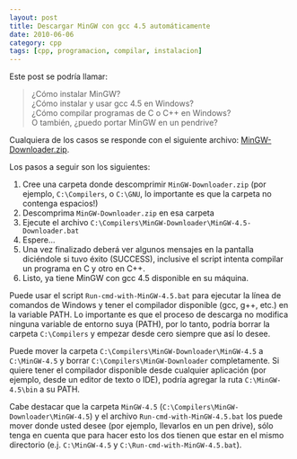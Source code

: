 ```yaml
---
layout: post
title: Descargar MinGW con gcc 4.5 automáticamente
date: 2010-06-06
category: cpp
tags: [cpp, programacion, compilar, instalacion]
---
```


Este post se podría llamar:

> ¿Cómo instalar MinGW? <br />
> ¿Cómo instalar y usar gcc 4.5 en Windows? <br />
> ¿Cómo compilar programas de C o C++ en Windows? <br />
> O también, ¿puedo portar MinGW en un pendrive?

Cualquiera de los casos se responde con el siguiente archivo:
<a href="https://github.com/dacap/mingw-downloader#readme">MinGW-Downloader.zip</a>.

Los pasos a seguir son los siguientes:

1. Cree una carpeta donde descomprimir `MinGW-Downloader.zip` (por
   ejemplo, `C:\Compilers`, o `C:\GNU`, lo importante es que la
   carpeta no contenga espacios!)
2. Descomprima `MinGW-Downloader.zip` en esa carpeta
3. Ejecute el archivo `C:\Compilers\MinGW-Downloader\MinGW-4.5-Downloader.bat`
4. Espere...
5. Una vez finalizado deberá ver algunos mensajes en la pantalla
   diciéndole si tuvo éxito (SUCCESS), inclusive el script intenta
   compilar un programa en C y otro en C++.
6. Listo, ya tiene MinGW con gcc 4.5 disponible en su máquina.

Puede usar el script `Run-cmd-with-MinGW-4.5.bat` para ejecutar la
línea de comandos de Windows y tener el compilador disponible (gcc,
g++, etc.) en la variable PATH. Lo importante es que el proceso de
descarga no modifica ninguna variable de entorno suya (PATH), por lo
tanto, podría borrar la carpeta `C:\Compilers` y empezar desde cero
siempre que así lo desee.

Puede mover la carpeta `C:\Compilers\MinGW-Downloader\MinGW-4.5` a
`C:\MinGW-4.5` y borrar `C:\Compilers\MinGW-Downloader`
completamente. Si quiere tener el compilador disponible desde
cualquier aplicación (por ejemplo, desde un editor de texto o IDE),
podría agregar la ruta `C:\MinGW-4.5\bin` a su PATH.

Cabe destacar que la carpeta `MinGW-4.5`
(`C:\Compilers\MinGW-Downloader\MinGW-4.5`) y el archivo
`Run-cmd-with-MinGW-4.5.bat` los puede mover donde usted desee (por
ejemplo, llevarlos en un pen drive), sólo tenga en cuenta que para
hacer esto los dos tienen que estar en el mismo directorio
(e.j. `C:\MinGW-4.5` y `C:\Run-cmd-with-MinGW-4.5.bat`).
